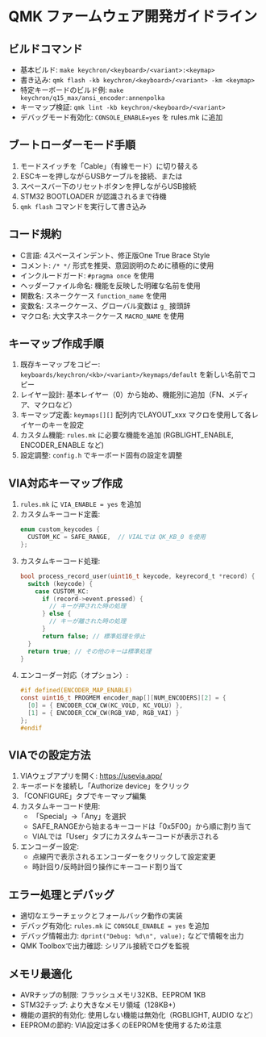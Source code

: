 # QMK ファームウェア開発ガイドライン

## ビルドコマンド
- 基本ビルド: `make keychron/<keyboard>/<variant>:<keymap>`
- 書き込み: `qmk flash -kb keychron/<keyboard>/<variant> -km <keymap>`
- 特定キーボードのビルド例: `make keychron/q15_max/ansi_encoder:annenpolka`
- キーマップ検証: `qmk lint -kb keychron/<keyboard>/<variant>`
- デバッグモード有効化: `CONSOLE_ENABLE=yes` を rules.mk に追加

## ブートローダーモード手順
1. モードスイッチを「Cable」（有線モード）に切り替える
2. ESCキーを押しながらUSBケーブルを接続、または
3. スペースバー下のリセットボタンを押しながらUSB接続
4. STM32 BOOTLOADER が認識されるまで待機
5. `qmk flash` コマンドを実行して書き込み

## コード規約
- C言語: 4スペースインデント、修正版One True Brace Style
- コメント: `/* */` 形式を推奨、意図説明のために積極的に使用
- インクルードガード: `#pragma once` を使用
- ヘッダーファイル命名: 機能を反映した明確な名前を使用
- 関数名: スネークケース `function_name` を使用
- 変数名: スネークケース、グローバル変数は `g_` 接頭辞
- マクロ名: 大文字スネークケース `MACRO_NAME` を使用

## キーマップ作成手順
1. 既存キーマップをコピー: `keyboards/keychron/<kb>/<variant>/keymaps/default` を新しい名前でコピー
2. レイヤー設計: 基本レイヤー（0）から始め、機能別に追加（FN、メディア、マクロなど）
3. キーマップ定義: `keymaps[][]` 配列内でLAYOUT_xxx マクロを使用して各レイヤーのキーを設定
4. カスタム機能: `rules.mk` に必要な機能を追加 (RGBLIGHT_ENABLE, ENCODER_ENABLE など)
5. 設定調整: `config.h` でキーボード固有の設定を調整

## VIA対応キーマップ作成
1. `rules.mk` に `VIA_ENABLE = yes` を追加
2. カスタムキーコード定義:
   ```c
   enum custom_keycodes {
     CUSTOM_KC = SAFE_RANGE,  // VIALでは QK_KB_0 を使用
   };
   ```
3. カスタムキーコード処理:
   ```c
   bool process_record_user(uint16_t keycode, keyrecord_t *record) {
     switch (keycode) {
       case CUSTOM_KC:
         if (record->event.pressed) {
           // キーが押された時の処理
         } else {
           // キーが離された時の処理
         }
         return false; // 標準処理を停止
     }
     return true; // その他のキーは標準処理
   }
   ```
4. エンコーダー対応（オプション）:
   ```c
   #if defined(ENCODER_MAP_ENABLE)
   const uint16_t PROGMEM encoder_map[][NUM_ENCODERS][2] = {
     [0] = { ENCODER_CCW_CW(KC_VOLD, KC_VOLU) },
     [1] = { ENCODER_CCW_CW(RGB_VAD, RGB_VAI) }
   };
   #endif
   ```

## VIAでの設定方法
1. VIAウェブアプリを開く: https://usevia.app/
2. キーボードを接続し「Authorize device」をクリック
3. 「CONFIGURE」タブでキーマップ編集
4. カスタムキーコード使用:
   - 「Special」→「Any」を選択
   - SAFE_RANGEから始まるキーコードは「0x5F00」から順に割り当て
   - VIALでは「User」タブにカスタムキーコードが表示される
5. エンコーダー設定:
   - 点線円で表示されるエンコーダーをクリックして設定変更
   - 時計回り/反時計回り操作にキーコード割り当て

## エラー処理とデバッグ
- 適切なエラーチェックとフォールバック動作の実装
- デバッグ有効化: `rules.mk` に `CONSOLE_ENABLE = yes` を追加
- デバッグ情報出力: `dprint("Debug: %d\n", value);` などで情報を出力
- QMK Toolboxで出力確認: シリアル接続でログを監視

## メモリ最適化
- AVRチップの制限: フラッシュメモリ32KB、EEPROM 1KB
- STM32チップ: より大きなメモリ領域（128KB+）
- 機能の選択的有効化: 使用しない機能は無効化（RGBLIGHT, AUDIO など）
- EEPROMの節約: VIA設定は多くのEEPROMを使用するため注意